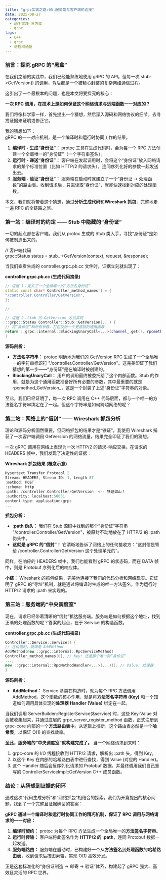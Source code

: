 ```yaml
---
title: "grpc实践之路:05.服务端与客户端的连接"
date: 2025-08-27
categories: 
  - 动手实践-三方库
  - grpc
tags:
  - C++
  - grpc
  - 进程间通信
---
```

### **前言：探究 gRPC 的“黑盒”**

在我们之前的实践中，我们已经能熟练地使用 gRPC 的 API。但每一次 stub->GetVersion() 的调用，背后都是一个被精心封装的复杂网络通信过程。

这引出了一个最根本的问题，也是本文将要探究的核心：

**一次 RPC 调用，在技术上是如何保证这个网络请求与远端函数一一对应的？**

我们将像科学家一样，首先提出一个猜想，然后深入源码和网络协议的细节，去寻找证据来证明或修正它。

我的猜想如下：  
gRPC 的一一对应机制，是一个编译时和运行时协同工作的结果。

1. **编译时 - 生成“身份证”：** protoc 工具在生成代码时，会为每一个 RPC 方法创建一个全局唯一的“身份证”（一个字符串签名）。
2. **运行时 - 递送“身份证”：** 客户端在发起调用时，会将这个“身份证”放入网络请求的某个标准位置（比如 HTTP/2 的请求头），连同序列化好的参数一起发送出去。
3. **服务端 - 验证“身份证”：** 服务端在启动时就建立了一个“身份证 -> 处理函数”的路由表。收到请求后，只需读取“身份证”，就能快速找到对应的处理函数。

本文，我们就将带着这个猜想，通过**分析生成代码**和**Wireshark 抓包**，完整地走一遍 RPC 的全链路之旅。

<!--more-->
### **第一站：编译时的约定 —— Stub 中隐藏的“身份证”**

一切的起点都在客户端。我们从 protoc 生成的 Stub 类入手，寻找“身份证”是如何被制造出来的。

// 客户端代码  
grpc::Status status = stub_->GetVersion(context, request, &response);

当我们查看生成的 controller.grpc.pb.cc 文件时，证据立刻就出现了：

**controller.grpc.pb.cc (生成代码摘录)**

```c++
// 证据 1：定义了一个全局唯一的“方法名身份证”  
static const char* Controller_method_names[] = {  
"/controller.Controller/GetVersion",  
};

// ...

// 证据 2：Stub 的 GetVersion 方法实现  
::grpc::Status Controller::Stub::GetVersion(...) {  
// 将“身份证”和所有参数，打包交给一个更底层的通用函数  
return ::grpc::internal::BlockingUnaryCall<...>(channel_.get(), rpcmethod_GetVersion_, ...);  
}
```

**源码剖析：**

* **方法名字符串：** protoc 明确地为我们的 GetVersion RPC 生成了一个全局唯一的字符串标识符 "/controller.Controller/GetVersion"。这完美印证了我们猜想的第一步——“身份证”是在编译时被创建的。
* **BlockingUnaryCall：** 用户的调用最终被委托给了这个内部函数。Stub 的作用，就是为这个通用函数准备好所有必要的参数，其中最重要的就是 rpcmethod_GetVersion_，这是一个封装了上述“身份证”字符串的对象。

至此，我们已经证明了，每一次 RPC 调用在 C++ 代码层面，都与一个唯一的方法签名字符串绑定在了一起。但这个字符串是如何跨越网络的呢？

### **第二站：网络上的“信封” —— Wireshark 抓包分析**

理论和源码分析固然重要，但网络抓包的结果才是“铁证”。我使用 Wireshark 捕获了一次客户端调用 GetVersion 的网络流量，结果完全印证了我们的猜想。

一次 gRPC 调用在网络上表现为一次 HTTP/2 的请求-响应交换。在请求的 HEADERS 帧中，我们发现了决定性的证据：

**Wireshark 抓包结果 (概念示意)**

```c++
Hypertext Transfer Protocol 2  
Stream: HEADERS, Stream ID: 1, Length 87  
:method: POST  
:scheme: http  
:path: /controller.Controller/GetVersion  <-- 铁证如山！  
:authority: localhost:50051  
content-type: application/grpc  
...
```


**抓包分析：**

* **:path 伪头：** 我们在 Stub 源码中找到的那个“身份证”字符串 "/controller.Controller/GetVersion"，被原封不动地放在了 HTTP/2 的 :path 伪头中。
* **这就是 gRPC 的“信封”！** 它清晰地告诉了网络上的任何接收方：“这封信是寄给 /controller.Controller/GetVersion 这个处理单元的”。

同样，在响应的 HEADERS 帧中，我们也能看到 gRPC 的状态码，而在 DATA 帧中，则是 Protobuf 序列化后的响应体。

**小结：** Wireshark 的抓包结果，完美地连接了我们的代码分析和网络现实。它证明了 gRPC 的“寻址”机制，就是通过将编译时生成的唯一方法签名，作为运行时 HTTP/2 请求的 :path 来实现的。

### **第三站：服务端的“中央调度室”**

现在，请求已经带着清晰的“信封”抵达服务端。服务端是如何根据这个地址，找到正确的处理函数的呢？答案的起点，在于 Service 的构造函数。

**controller.grpc.pb.cc (生成代码摘录)**

```c++
Controller::Service::Service() {  
// 在构造时，就调用 AddMethod  
AddMethod(new ::grpc::internal::RpcServiceMethod(  
Controller_method_names[0], // Key: 还是那个唯一的“身份证”  
...,  
new ::grpc::internal::RpcMethodHandler<...>(...))); // Value: 处理器  
}
```

**源码剖析：**

* **AddMethod：** Service 基类在构造时，就为每个 RPC 方法调用 AddMethod。这个函数的核心作用，就是将**方法签名字符串 (Key)** 和一个知道如何调用具体实现的**处理器 Handler (Value)** 绑定在一起。

当我们调用 ServerBuilder::RegisterService(&service) 时，这些 Key-Value 对会被收集起来，并通过底层的 grpc_server_register_method 函数，正式注册到 grpc-core 内部的一个**方法路由表**中。从逻辑上推断，这个路由表必然是一个**哈希表**，以保证 O(1) 的查找效率。

**至此，服务端的“中央调度室”就构建完成了。** 当一个网络请求到来时：

1. grpc-core 的 I/O 线程接收到 HTTP/2 请求，解析出 :path 头，得到 Key。
2. 以这个 Key 在内部的哈希路由表中进行查找，得到 Value (对应的 Handler)。
3. 这个 Handler 随后会反序列化请求的 Protobuf 数据，并最终调用我们自己重写的 ControllerServiceImpl::GetVersion C++ 成员函数。

### **结论：从猜想到证据的闭环**

通过这次“代码生成分析”和“网络抓包”相结合的探索，我们为开篇提出的核心问题，找到了一个完整且证据确凿的答案：

**gRPC 通过一个编译时和运行时协同工作的精巧机制，保证了 RPC 调用与网络请求的一一对应：**

1. **编译时契约：** protoc 为每个 RPC 方法生成一个全局唯一的**方法签名字符串**。
2. **运行时传输：** 客户端将此签名作为 **HTTP/2 的 :path**，连同 Protobuf 数据一起发送。
3. **服务端路由：** 服务端在启动时，已构建好一个从**方法签名**到**处理函数**的**哈希路由表**，收到请求后按图索骥，实现 O(1) 高效分发。

正是这套标准化的“身份证制造 -> 邮寄 -> 验证”体系，构建起了 gRPC 强大、高效且灵活的 RPC 世界。